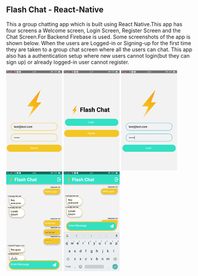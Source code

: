 ## Flash Chat - React-Native

This a group chatting app which is built using React Native.This app has four screens a Welcome screen, Login Screen, 
Register Screen and the Chat Screen.For Backend Firebase is used. Some screenshots of the app is shown below. When the 
users are Logged-in or Signing-up for the first time they are taken to a group chat screen where all the users can chat.
This app also has a authentication setup where new users cannot login(but they can sign up) or already logged-in user cannot register.




<img src="/assets/images/Screenshot_2020-06-26-02-18-22-54.png" width="30%">          <img src="/assets/images/Screenshot_2020-06-26-02-17-54-39.png" width="30%">      <img src="/assets/images/Screenshot_2020-06-26-02-18-09-65.png" width="30%">
<img src="/assets/images/Screenshot_2020-06-26-02-25-34-24.png" width="30%">          <img src="/assets/images/Screenshot_2020-06-26-02-21-55-03.png" width="30%"> 
